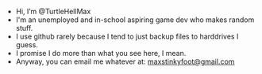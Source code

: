 - Hi, I’m @TurtleHellMax
- I'm an unemployed and in-school aspiring game dev who makes random stuff.
- I use github rarely because I tend to just backup files to harddrives I guess.
- I promise I do more than what you see here, I mean.
- Anyway, you can email me whatever at: maxstinkyfoot@gmail.com

